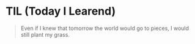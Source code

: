 # TIL (Today I Learend)

> Even if I knew that tomorrow the world would go to pieces, I would still plant my grass.